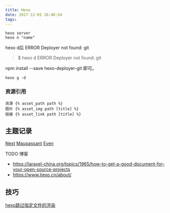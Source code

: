 ```yaml
---
title: Hexo
date: 2017-12-01 16:46:54
tags:
---
```


```
hexo server
hexo n "name"
```

hexo d后 ERROR Deployer not found: git


>$ hexo d 
ERROR Deployer not found: git

npm install --save hexo-deployer-git
即可。


```
hexo g -d
```


### 资源引用


```
资源 {% asset_path path %}
图片 {% asset_img path [title] %}
链接 {% asset_link path [title] %}
```


## 主题记录

[Next](https://github.com/theme-next/hexo-theme-next)
[Maupassant](https://github.com/tufu9441/maupassant-hexo)
[Even](https://github.com/ahonn/hexo-theme-even)


 TODO 博客 

- https://laravel-china.org/topics/1965/how-to-get-a-good-document-for-your-open-source-projects
-  https://www.tiexo.cn/about/

## 技巧

[hexo跳过指定文件的渲染](http://e12e.com/2016/06/05/hexo%E8%B7%B3%E8%BF%87%E6%8C%87%E5%AE%9A%E6%96%87%E4%BB%B6%E7%9A%84%E6%B8%B2%E6%9F%93/)

